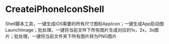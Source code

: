 # CreateiPhoneIconShell
Shell脚本工具，一键生成iOS需要的所有尺寸图标AppIcon；一键生成App启动图LaunchImage；批处理，一键将当前文件下所有图片生成对应的1x，2x，3x图片；批处理，一键将当前文件夹下所有图片转为PNG图片
